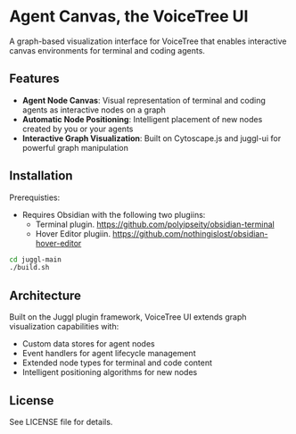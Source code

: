 # Agent Canvas, the VoiceTree UI

A graph-based visualization interface for VoiceTree that enables interactive canvas environments for terminal and coding agents.

## Features

- **Agent Node Canvas**: Visual representation of terminal and coding agents as interactive nodes on a graph
- **Automatic Node Positioning**: Intelligent placement of new nodes created by you or your agents
- **Interactive Graph Visualization**: Built on Cytoscape.js and juggl-ui for powerful graph manipulation

## Installation
Prerequisties:
- Requires Obsidian with the following two plugiins:
  - Terminal plugin. https://github.com/polyipseity/obsidian-terminal
  - Hover Editor plugiin. https://github.com/nothingislost/obsidian-hover-editor
 
```bash
cd juggl-main
./build.sh
```

## Architecture

Built on the Juggl plugin framework, VoiceTree UI extends graph visualization capabilities with:
- Custom data stores for agent nodes
- Event handlers for agent lifecycle management  
- Extended node types for terminal and code content
- Intelligent positioning algorithms for new nodes

## License

See LICENSE file for details.
